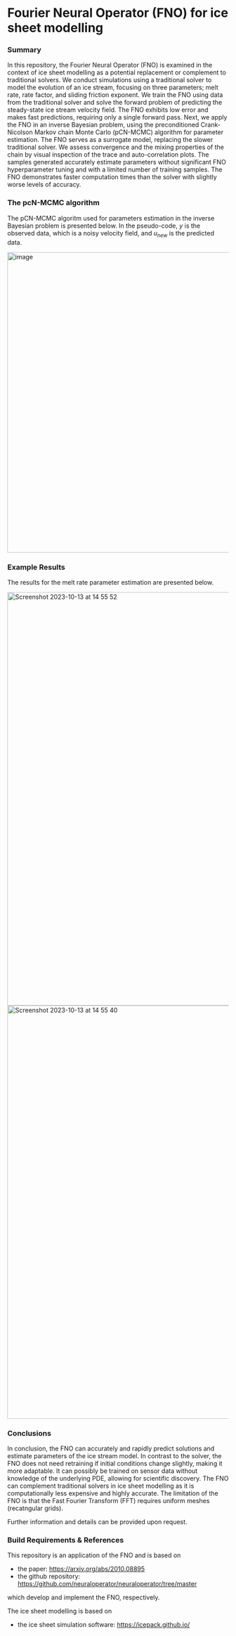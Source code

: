 # Fourier Neural Operator (FNO) for ice sheet modelling

### Summary
In this repository, the Fourier Neural Operator (FNO) is examined in the context of ice sheet modelling as a potential replacement or complement to traditional solvers. We conduct simulations using a traditional solver to model the evolution of an ice stream, focusing on three parameters; melt rate, rate factor, and sliding friction exponent. We train the FNO using data from the traditional solver and solve the forward problem of predicting the steady-state ice stream velocity field. The FNO exhibits low error and makes fast predictions, requiring only a single forward pass. Next, we apply the FNO in an inverse Bayesian problem, using the preconditioned Crank-Nicolson Markov chain Monte Carlo (pCN-MCMC) algorithm for parameter estimation. The FNO serves as a surrogate model, replacing the slower traditional solver. We assess convergence and the mixing properties of the chain by visual inspection of the trace and auto-correlation plots. The samples generated accurately estimate parameters without significant FNO hyperparameter tuning and with a limited number of training samples. The FNO demonstrates faster computation times than the solver with slightly worse levels of accuracy. 

### The pcN-MCMC algorithm

The pCN-MCMC algoritm used for parameters estimation in the inverse Bayesian problem is presented below. In the pseudo-code, $y$ is the observed data, which is a noisy velocity field, and $u_{new}$ is the predicted data.

<img width="684" alt="image" src="https://github.com/alexkarakozis/FNO/assets/69156399/bfd6505c-2e3c-4e44-831e-641c89a3c57f">

### Example Results

The results for the melt rate parameter estimation are presented below.

<img width="941" alt="Screenshot 2023-10-13 at 14 55 52" src="https://github.com/alexkarakozis/FNO/assets/69156399/d8f046c8-a4e4-4a0a-8be1-0f8763873a9d">

<img width="941" alt="Screenshot 2023-10-13 at 14 55 40" src="https://github.com/alexkarakozis/FNO/assets/69156399/3762fd3e-b391-41c6-9ca1-c91694ca7664">


### Conclusions
In conclusion, the FNO can accurately and rapidly predict solutions and estimate parameters of the ice stream model. In contrast to the solver, the FNO does not need retraining if initial conditions change slightly, making it more adaptable. It can possibly be trained on sensor data without knowledge of the underlying PDE, allowing for scientific discovery. The FNO can complement traditional solvers in ice sheet modelling as it is computationally less expensive and highly accurate. The limitation of the FNO is that the Fast Fourier Transform (FFT) requires uniform meshes (recatngular grids).

Further information and details can be provided upon request.

### Build Requirements & References

This repository is an application of the FNO and is based on
- the paper: https://arxiv.org/abs/2010.08895
- the github repository: https://github.com/neuraloperator/neuraloperator/tree/master

which develop and implement the FNO, respectively.

The ice sheet modelling is based on
- the ice sheet simulation software: https://icepack.github.io/
